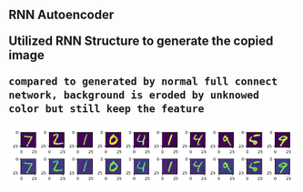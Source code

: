 <h2>RNN Autoencoder

Utilized RNN Structure to generate the copied image

	compared to generated by normal full connect network, background is eroded by unknowed color but still keep the feature 

![GitHub Logo](results.png)
